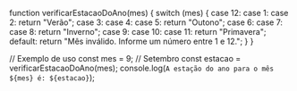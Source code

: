 function verificarEstacaoDoAno(mes) {
    switch (mes) {
        case 12:
        case 1:
        case 2:
            return "Verão";
        case 3:
        case 4:
        case 5:
            return "Outono";
        case 6:
        case 7:
        case 8:
            return "Inverno";
        case 9:
        case 10:
        case 11:
            return "Primavera";
        default:
            return "Mês inválido. Informe um número entre 1 e 12.";
    }
}

// Exemplo de uso
const mes = 9;  // Setembro
const estacao = verificarEstacaoDoAno(mes);
console.log(`A estação do ano para o mês ${mes} é: ${estacao}`);
